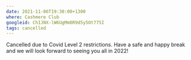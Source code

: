```yaml
---
date: 2021-11-06T19:30:00+1300
where: Cashmere Club
googleid: ChIJNX-lW6UgMm0R9d5y5Ot775I
tags: cancelled
---
```


Cancelled due to Covid Level 2 restrictions. Have a safe and happy break and we will look forward to seeing you all in 2022!